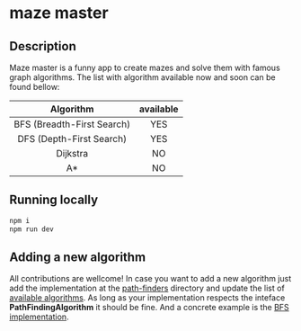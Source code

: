 # maze master


## Description
Maze master is a funny app to create mazes and solve them with famous graph algorithms. The list with algorithm available now and soon can be found bellow:

|Algorithm|available|
|:---:|:--:|
|BFS (Breadth-First Search)|YES|
|DFS (Depth-First Search)|YES|
|Dijkstra|NO|
|A*|NO|

## Running locally

```sh
npm i
npm run dev
```

## Adding a new algorithm

All contributions are wellcome! In case you want to add a new algorithm just add the implementation at the [path-finders](./src/lib/path-finders/) directory and update the list of [available algorithms](./src//lib/path-finders/index.ts). As long as your implementation respects the inteface **PathFindingAlgorithm** it should be fine. And a concrete example is the [BFS implementation](./src/lib/path-finders/bfs.ts).


